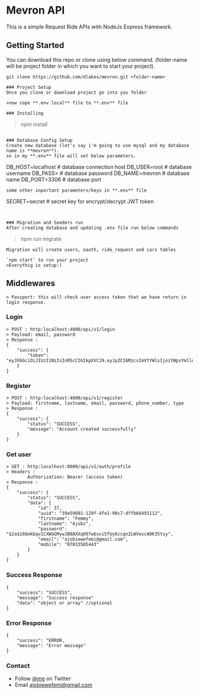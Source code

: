 # Mevron API 
This is a simple Request Ride APIs with NodeJs Express framework.

## Getting Started
You can download this repo or clone using below command. (folder-name will be project folder in which you want to start your project).
```
git clone https://github.com/dlakes/mevron.git <folder-name>
```
```
### Project Setup
Once you clone or download project go into you folder

>now cope **.env.local** file to **.env** file

### Installing
```
> npm install
```

### Database Config Setup
Create new database (let's say i'm going to use mysql and my database name is **mevron**).
so in my **.env** file will set below parameters.
```
DB_HOST=localhost               # database connection host
DB_USER=root                    # database username
DB_PASS=                        # database password
DB_NAME=mevron                  # database name
DB_PORT=3306                    # database port
```
some other inportant parameters/keys in **.env** file
```
SECRET=secret           # secret key for encrypt/decrypt JWT token
```


### Migration and Seeders run
After creating database and updating .env file run below commands
```
> npm run migrate
```
Migration will create users, oauth, ride_request and cars tables

`npm start` to run your project 
>Everythig is setup:)

```

## Middlewares
```
> Passport: this will check user access token that we have return in login response.
```
### Login
```
> POST : http:localhost:4000/api/v1/login   
> Payload: email, password
> Response : 
{
    "success": {
        "token": "eyJhbGciOiJIUzI1NiIsInR5cCI6IkpXVCJ9.eyJpZCI6MzcsImVtYWlsIjoiYWpvYmlld2VmZW1pMkBnbWFpbC5jb20iLCJmaXJzdG5hbWUiOiJGZW1pIiwibGFzdG5hbWUiOiJBam9iaWV3ZSIsImlhdCI6MTYyMTI0NjQ4OCwiZXhwIjoxNjIxMjQ4Mjg4fQ.tD4BiD_RiniQsY4iZff2JzqZBG5_PdFpsbvVK2M87AQ"
    }
}
```
### Register
```
> POST : http:localhost:4000/api/v1/register
> Payload: firstname, lastname, email, password, phone_number, type
> Response : 
{
    "success": {
        "status": "SUCCESS",
        "message": "Account created successfully"
    }
}
```
### Get user
```
> GET : http:localhost:8000/api/v1/auth/profile   
> Headers : 
        Authorization: Bearer (access token)
> Response : 
{
    "success": {
        "status": "SUCCESS",
        "data": {
            "id": 37,
            "uuid": "39e59601-129f-4fe1-90c7-dffb66491112",
            "firstname": "Femmy",
            "lastname": "Ajobz",
            "password": "$2a$10$mkbqv1CXWGGMywJB8AXXqO97wbsvi5fUy6ccqn2LWVescA0K35tsy",
            "email": "ajobiewefemi@gmail.com",
            "mobile": "07033505443"
        }
    }
}
```
### Success Response
```
{
    "success": "SUCCESS",
    "message": "Success response"
    "data": "object or array" //optional
}
```
### Error Response
```
{
    "success": "ERROR,
    "message": "Error message"
}
```

### Contact 
* Follow [@me](https://twitter.com/femiajobs) on Twitter
* Email <ajobiewefemi@gmail.com>